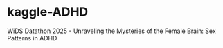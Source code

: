 # kaggle-ADHD
WiDS Datathon 2025 - Unraveling the Mysteries of the Female Brain: Sex Patterns in ADHD
